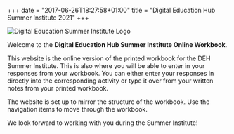 +++
date = "2017-06-26T18:27:58+01:00"
title = "Digital Education Hub Summer Institute 2021"
+++

![Digital Education Summer Institute Logo](/images/dehsi2021.png)

Welcome to the **Digital Education Hub Summer Institute Online Workbook**.

This website is the online version of the printed workbook for the DEH Summer Institute. This is also where you will be able to enter in your responses from your workbook. You can either enter your responses in directly into the corresponding activity or type it over from your written notes from your printed workbook.

The website is set up to mirror the structure of the workbook. Use the navigation items to move through the workbook.

We look forward to working with you during the Summer Institute!
